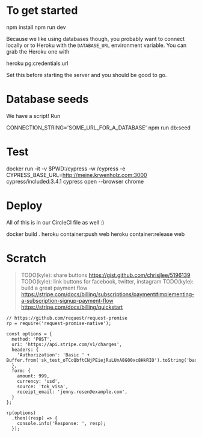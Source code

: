# To get started

  npm install
  npm run dev

Because we like using databases though, you probably want to connect locally or to Heroku
with the `DATABASE_URL` environment variable. You can grab the Heroku one with

  heroku pg:credentials:url

Set this before starting the server and you should be good to go.

# Database seeds

We have a script! Run

  CONNECTION_STRING='SOME_URL_FOR_A_DATABASE' npm run db:seed

# Test

  docker run -it -v $PWD:/cypress -w /cypress -e CYPRESS_BASE_URL=http://meine.krwenholz.com:3000 cypress/included:3.4.1 cypress open --browser chrome



# Deploy
All of this is in our CircleCI file as well :)

  docker build .
  heroku container:push web
  heroku container:release web

# Scratch
>  TODO(kyle): share buttons
>    https://gist.github.com/chrisjlee/5196139
>  TODO(kyle): link buttons for facebook, twitter, instagram
>  TODO(kyle): build a great payment flow
>   https://stripe.com/docs/billing/subscriptions/payment#implementing-a-subscription-signup-payment-flow
>   https://stripe.com/docs/billing/quickstart

```
// https://github.com/request/request-promise
rp = require('request-promise-native');

const options = {
  method: 'POST',
  uri: 'https://api.stripe.com/v1/charges',
  headers: {
    'Authorization': 'Basic ' + Buffer.from('sk_test_oTCcQbftCNjPEiejRuLUnA8G00xc8HkRIO').toString('base64'),
  },
  form: {
    amount: 999,
    currency: 'usd',
    source: 'tok_visa',
    receipt_email: 'jenny.rosen@example.com',
  }
};

rp(options)
  .then((resp) => {
    console.info('Response: ', resp);
  });
```
